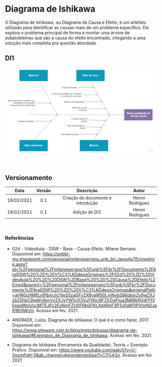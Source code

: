 # Diagrama de Ishikawa

O Diagrama de Ishikawa, ou Diagrama de Causa e Efeito, é um artefato utilizado para identificar as causas reais de um problema específico. Ele explora o problema principal de forma a montar uma árvore de subproblemas que são a causa do efeito encontrado, chegando a uma solução mais completa pra questão abordada.

## DI1

![DI1](../../../assets/img/ishikawa/di1.jpg)

</br>

## Versionamento

|Data|Versão|Descrição|Autor|
|:--------:|:---:|:-------------------: |:-----------------------:|
|18/02/2021| 0.1 | Criação do documento e introdução | Heron Rodrigues |
|18/02/2021| 0.1 | Adição do DI1 | Heron Rodrigues |

</br>

### Referências

- 02d - VídeoAula - DSW - Base - Causa-Efeito. Milene Serrano. Disponível em: <https://unbbr-my.sharepoint.com/personal/mileneserrano_unb_br/_layouts/15/onedrive.aspx?id=%2Fpersonal%2Fmileneserrano%5Funb%5Fbr%2FDocuments%2FArqDSW%20%2D%20V%C3%ADdeosOriginais%2F02d%20%2D%20VideoAula%20%2D%20DSW%2DBase%20%2D%20Causa%2DEfeito%2Emp4&parent=%2Fpersonal%2Fmileneserrano%5Funb%5Fbr%2FDocuments%2FArqDSW%20%2D%20V%C3%ADdeosOriginais&originalPath=aHR0cHM6Ly91bmJici1teS5zaGFyZXBvaW50LmNvbS86djovZy9wZXJzb25hbC9taWxlbmVzZXJyYW5vX3VuYl9ici9FZXZieFloa3NRRkR0dFFfVEppdlNoUUJMTEJFc2EyNmFZU0FRbGFKLXd4RnF3P3J0aW1lPVlmN2JaR1BVMkVn>. Acesso em fev. 2021.

- ANDRADE, Luiza, Diagrama de ishikawa: O que é e como fazer, 2017. Disponível em: <https://www.siteware.com.br/blog/metodologias/diagrama-de-ishikawa/#Exemplos_de_Diagrama_de_Ishikawa>. Acesso em fev. 2021.

- Diagrama de Ishikawa (Ferramenta da Qualidade): Teoria + Exemplo Prático. Disponível em: https://www.youtube.com/watch?v=U-0qzmFqH-0&ab_channel=AprendendoGest%C3%A3o. Acesso em fev 2021